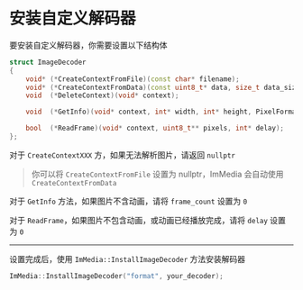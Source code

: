 # 安装自定义解码器

要安装自定义解码器，你需要设置以下结构体

```cpp
struct ImageDecoder
{
    void* (*CreateContextFromFile)(const char* filename);
    void* (*CreateContextFromData)(const uint8_t* data, size_t data_size);
    void  (*DeleteContext)(void* context);

    void  (*GetInfo)(void* context, int* width, int* height, PixelFormat* format, int* frame_count);

    bool  (*ReadFrame)(void* context, uint8_t** pixels, int* delay);
};
```

对于 `CreateContextXXX` 方，如果无法解析图片，请返回 `nullptr`
> 你可以将 `CreateContextFromFile` 设置为 nullptr，ImMedia 会自动使用 `CreateContextFromData`

对于 `GetInfo` 方法，如果图片不含动画，请将 `frame_count` 设置为 `0`

对于 `ReadFrame`，如果图片不包含动画，或动画已经播放完成，请将 `delay` 设置为 `0`

---

设置完成后，使用 `ImMedia::InstallImageDecoder` 方法安装解码器

```cpp
ImMedia::InstallImageDecoder("format", your_decoder);
```

